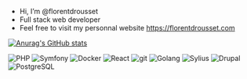 - Hi, I’m @florentdrousset
- Full stack web developer
- Feel free to visit my personnal website https://florentdrousset.com

[![Anurag's GitHub stats](https://github-readme-stats.vercel.app/api?username=florentdrousset&count_private=true&show_icons=true&theme=radical)](https://github.com/anuraghazra/github-readme-stats)
<p>
  <img alt="PHP" src="https://img.shields.io/badge/-PHP-45b8d8?style=flat-square&logo=php&logoColor=white" />
  <img alt="Symfony" src="https://img.shields.io/badge/-Symfony-DD0031?style=flat-square&logo=symfony&logoColor=white" />
  <img alt="Docker" src="https://img.shields.io/badge/-Docker-46a2f1?style=flat-square&logo=docker&logoColor=white" />
  <img alt="React" src="https://img.shields.io/badge/-React-FF9900?style=flat-square&logo=react&logoColor=white" />
  <img alt="git" src="https://img.shields.io/badge/-Git-F05032?style=flat-square&logo=git&logoColor=white" />
  
  <img alt="Golang" src="https://img.shields.io/badge/-Golang-00ADD8?style=flat-square&logo=go&logoColor=white" />
  <img alt="Sylius" src="https://img.shields.io/badge/-Sylius-430098?style=flat-square&logo=sylius&logoColor=white" />
  <img alt="Drupal" src="https://img.shields.io/badge/-Drupal-764ABC?style=flat-square&logo=drupal&logoColor=white" />
  <img alt="PostgreSQL" src="https://img.shields.io/badge/-postgresql-316192?style=flat-square&logo=postgresql&logoColor=white" />
</p>

<!---
florentdrousset/florentdrousset is a ✨ special ✨ repository because its `README.md` (this file) appears on your GitHub profile.
You can click the Preview link to take a look at your changes.
--->
